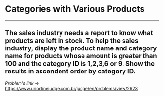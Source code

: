 # Categories with Various Products
---
**The sales industry needs a report to know what products are left in stock. To help the sales industry, display the product name and category name for products whose amount is greater than 100 and the category ID is 1,2,3,6 or 9. Show the results in ascendent order by category ID.**
---
*Problem's link* -> https://www.urionlinejudge.com.br/judge/en/problems/view/2623
